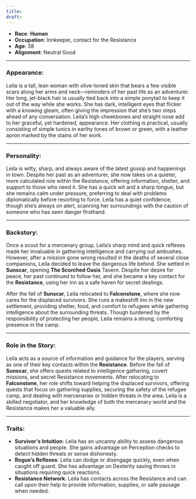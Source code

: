 ```yaml
---
title: 
draft:
---
```

- **Race**: **Human**
- **Occupation**: Innkeeper, contact for the Resistance
- **Age**: 38
- **Alignment**: Neutral Good

---

### **Appearance**:

Leila is a tall, lean woman with olive-toned skin that bears a few visible scars along her arms and neck—reminders of her past life as an adventurer. Her long, jet-black hair is usually tied back into a simple ponytail to keep it out of the way while she works. She has dark, intelligent eyes that flicker with a knowing gleam, often giving the impression that she’s two steps ahead of any conversation. Leila’s high cheekbones and straight nose add to her graceful, yet hardened, appearance. Her clothing is practical, usually consisting of simple tunics in earthy tones of brown or green, with a leather apron marked by the stains of her work.

---

### **Personality**:

Leila is witty, sharp, and always aware of the latest gossip and happenings in town. Despite her past as an adventurer, she now takes on a quieter, more calculated role within the Resistance, offering information, shelter, and support to those who need it. She has a quick wit and a sharp tongue, but she remains calm under pressure, preferring to deal with problems diplomatically before resorting to force. Leila has a quiet confidence, though she’s always on alert, scanning her surroundings with the caution of someone who has seen danger firsthand.

---

### **Backstory**:

Once a scout for a mercenary group, Leila’s sharp mind and quick reflexes made her invaluable in gathering intelligence and carrying out ambushes. However, after a mission gone wrong resulted in the deaths of several close companions, Leila decided to leave the dangerous life behind. She settled in **Sunscar**, opening **The Scorched Oasis** Tavern. Despite her desire for peace, her past continued to follow her, and she became a key contact for the **Resistance**, using her inn as a safe haven for secret dealings.

After the fall of **Sunscar**, Leila relocated to **Falconstone**, where she now cares for the displaced survivors. She runs a makeshift inn in the new settlement, providing shelter, food, and comfort to refugees while gathering intelligence about the surrounding threats. Though burdened by the responsibility of protecting her people, Leila remains a strong, comforting presence in the camp.

---

### **Role in the Story**:

Leila acts as a source of information and guidance for the players, serving as one of their key contacts within the **Resistance**. Before the fall of **Sunscar**, she offers quests related to intelligence gathering, covert missions, and secret Resistance movements. After relocating to **Falconstone**, her role shifts toward helping the displaced survivors, offering quests that focus on gathering supplies, securing the safety of the refugee camp, and dealing with mercenaries or hidden threats in the area. Leila is a skilled negotiator, and her knowledge of both the mercenary world and the Resistance makes her a valuable ally.

---

### **Traits**:

- **Survivor's Intuition**: Leila has an uncanny ability to assess dangerous situations and people. She gains advantage on Perception checks to detect hidden threats or sense dishonesty.
- **Rogue’s Reflexes**: Leila can dodge or disengage quickly, even when caught off guard. She has advantage on Dexterity saving throws in situations requiring quick reactions.
- **Resistance Network**: Leila has contacts across the Resistance and can call upon their help to provide information, supplies, or safe passage when needed.